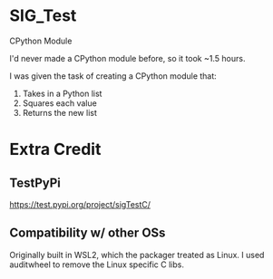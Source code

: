 # SIG_Test
CPython Module 

I'd never made a CPython module before, so it took ~1.5 hours.  

I was given the task of creating a CPython module that:  
1. Takes in a Python list
2. Squares each value
3. Returns the new list

# Extra Credit
## TestPyPi
https://test.pypi.org/project/sigTestC/

## Compatibility w/ other OSs  
Originally built in WSL2, which the packager treated as Linux.
I used auditwheel to remove the Linux specific C libs.  
